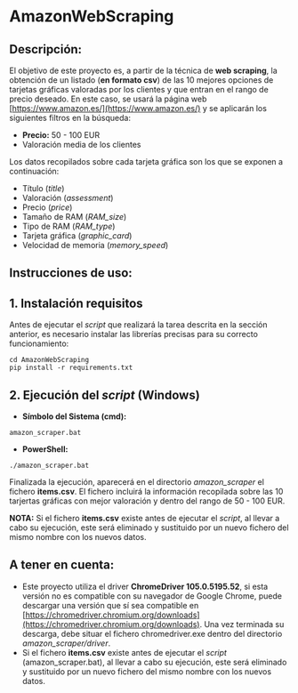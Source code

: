 # AmazonWebScraping

## Descripción:

El objetivo de este proyecto es, a partir de la técnica de **web scraping**, la obtención de un listado (**en formato csv**) de las 10 mejores opciones de tarjetas gráficas valoradas por los clientes y que entran en el rango de precio deseado. En este caso, se usará la página web [https://www.amazon.es/](https://www.amazon.es/) y se aplicarán los siguientes filtros en la búsqueda:
- **Precio:** 50 - 100 EUR
- Valoración media de los clientes

Los datos recopilados sobre cada tarjeta gráfica son los que se exponen a continuación:
- Título (*title*)
- Valoración (*assessment*)
- Precio (*price*)
- Tamaño de RAM (*RAM_size*)
- Tipo de RAM (*RAM_type*)
- Tarjeta gráfica (*graphic_card*)
- Velocidad de memoria (*memory_speed*)

## Instrucciones de uso:

## 1. Instalación requisitos

Antes de ejecutar el *script* que realizará la tarea descrita en la sección anterior, es necesario instalar las librerías precisas para su correcto funcionamiento:
```
cd AmazonWebScraping
pip install -r requirements.txt
```

## 2. Ejecución del *script* (Windows)

- **Símbolo del Sistema (cmd):**
```
amazon_scraper.bat
```
- **PowerShell:**
```
./amazon_scraper.bat
```

Finalizada la ejecución, aparecerá en el directorio *amazon_scraper* el fichero **items.csv**. El fichero incluirá la información recopilada sobre las 10 tarjertas gráficas con mejor valoración y dentro del rango de 50 - 100 EUR.

**NOTA:** Si el fichero **items.csv** existe antes de ejecutar el *script*, al llevar a cabo su ejecución, este será eliminado y sustituido por un nuevo fichero del mismo nombre con los nuevos datos.

## A tener en cuenta:
- Este proyecto utiliza el driver **ChromeDriver 105.0.5195.52**, si esta versión no es compatible con su navegador de Google Chrome, puede descargar una versión que sí sea compatible en [https://chromedriver.chromium.org/downloads](https://chromedriver.chromium.org/downloads). Una vez terminada su descarga, debe situar el fichero chromedriver.exe dentro del directorio *amazon_scraper/driver*. 
- Si el fichero **items.csv** existe antes de ejecutar el *script* (amazon_scraper.bat), al llevar a cabo su ejecución, este será eliminado y sustituido por un nuevo fichero del mismo nombre con los nuevos datos.